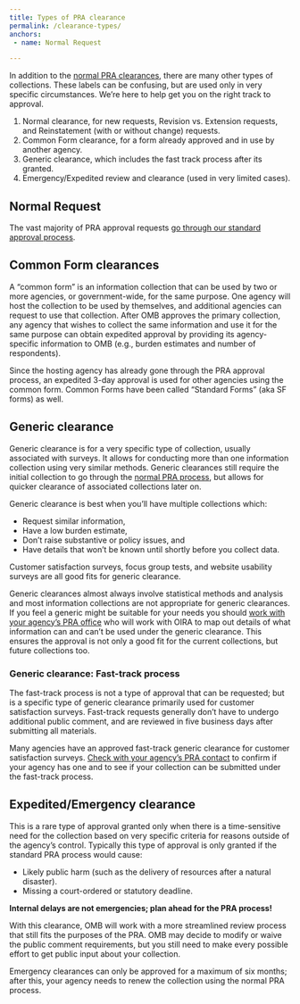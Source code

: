 ```yaml
---
title: Types of PRA clearance
permalink: /clearance-types/
anchors:
 - name: Normal Request

---
```


In addition to the [normal PRA clearances]({{'/clearance-process/'|relative_url}}), there are many other types of collections.  These labels can be confusing, but are used only in very specific circumstances.  We’re here to help get you on the right track to approval.   

1.	Normal clearance, for new requests, Revision vs. Extension requests, and Reinstatement (with or without change) requests.
2.	Common Form clearance, for a form already approved and in use by another agency.
3.	Generic clearance, which includes the fast track process after its granted.
4.	Emergency/Expedited review and clearance (used in very limited cases).


## Normal Request
The vast majority of PRA approval requests [go through our standard approval process]({{'/clearance-process/'|relative_url}}).

## Common Form clearances

A “common form” is an information collection that can be used by two or more agencies, or government-wide, for the same purpose. One agency will host the collection to be used by themselves, and additional agencies can request to use that collection.  After OMB approves the primary collection, any agency that wishes to collect the same information and use it for the same purpose can obtain expedited approval by providing its agency-specific information to OMB (e.g., burden estimates and number of respondents).  

Since the hosting agency has already gone through the PRA approval process, an expedited 3-day approval is used for other agencies using the common form. Common Forms have been called “Standard Forms” (aka SF forms) as well.

## Generic clearance

Generic clearance is for a very specific type of collection, usually associated with surveys. It allows for conducting more than one information collection using very similar methods. Generic clearances still require the initial collection to go through the [normal PRA process]({{'/clearance-process/'|relative_url}}), but allows for quicker clearance of associated collections later on.

Generic clearance is best when you’ll have multiple collections which:
* Request similar information,
* Have a low burden estimate,
* Don’t raise substantive or policy issues, and
* Have details that won’t be known until shortly before you collect data.

Customer satisfaction surveys, focus group tests, and website usability surveys are all good fits for generic clearance.

Generic clearances almost always involve statistical methods and analysis and most information collections are not appropriate for generic clearances.  If you feel a generic might be suitable for your needs you should [work with your agency’s PRA office]({{'/contact/'|relative_url}}) who will work with OIRA to map out details of what information can and can’t be used under the generic clearance. This ensures the approval is not only a good fit for the current collections, but future collections too.

### Generic clearance: Fast-track process

The fast-track process is not a type of approval that can be requested; but is a specific type of generic clearance primarily used for customer satisfaction surveys.  Fast-track requests generally don’t have to undergo additional public comment, and are reviewed in five business days after submitting all materials. 

Many agencies have an approved fast-track generic clearance for customer satisfaction surveys.  [Check with your agency’s PRA contact]({{'/contact/'|relative_url}}) to confirm if your agency has one and to see if your collection can be submitted under the fast-track process. 

## Expedited/Emergency clearance 

This is a rare type of approval granted only when there is a time-sensitive need for the collection based on very specific criteria for reasons outside of the agency’s control. Typically this type of approval is only granted if the standard PRA process would cause:

*	Likely public harm (such as the delivery of resources after a natural disaster).
*	Missing a court-ordered or statutory deadline.

**Internal delays are not emergencies; plan ahead for the PRA process!**   

With this clearance, OMB will work with a more streamlined review process that still fits the purposes of the PRA. OMB may decide to modify or waive the public comment requirements, but you still need to make every possible effort to get public input about your collection.  

Emergency clearances can only be approved for a maximum of six months; after this, your agency needs to renew the collection using the normal PRA process.


